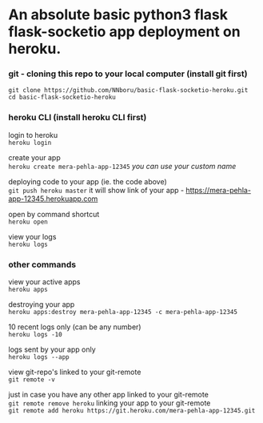 # An absolute basic python3 flask flask-socketio app deployment on heroku.


### git - cloning this repo to your local computer (install git first)

```
git clone https://github.com/NNboru/basic-flask-socketio-heroku.git
cd basic-flask-socketio-heroku
```



### heroku CLI (install heroku CLI first)

login to heroku <br>
`heroku login`

create your app <br>
`heroku create mera-pehla-app-12345`	_you can use your custom name_

deploying code to your app (ie. the code above) <br>
`git push heroku master`
it will show link of your app - https://mera-pehla-app-12345.herokuapp.com

open by command shortcut <br>
`heroku open`

view your logs <br>
`heroku logs`



### other commands

view your active apps <br>
`heroku apps`

destroying your app <br>
`heroku apps:destroy mera-pehla-app-12345 -c mera-pehla-app-12345`

10 recent logs only (can be any number) <br>
`heroku logs -10`

logs sent by your app only <br>
`heroku logs --app`

view git-repo's linked to your git-remote <br>
`git remote -v`

just in case you have any other app linked to your git-remote <br>
`git remote remove heroku`
linking your app to your git-remote <br>
`git remote add heroku https://git.heroku.com/mera-pehla-app-12345.git`

